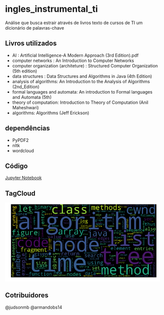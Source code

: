 # ingles_instrumental_ti
Análise que busca estrair através de livros texto de cursos de TI um dícionário de palavras-chave

## Livros utilizados
- AI : Artificial Intelligence-A Modern Approach (3rd Edition).pdf
- computer networks : An Introduction to Computer Networks
- computer organization (architeture) : Structured Computer Organization (5th edition)
- data structures : Data Structures and Algorithms in Java (4th Edition)
- analysis of algorithms: An Introduction to the Analysis of Algorithms (2nd_Edition)
- formal languages and automata: An introduction to Formal languages and Automata (5th)
- theory of computation: Introduction to Theory of Computation (Anil Maheshwari)
- algorithms: Algorithms (Jeff Erickson)

## dependências
- PyPDF2
- nltk
- wordcloud

## Código
[Jupyter Notebook](Analysis.ipynb)

## TagCloud
![](tagCloud.png)

## Cotribuidores
@judsonmb
@armandobs14
